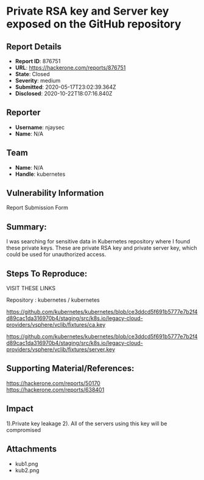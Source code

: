 # Private RSA key and Server key exposed on the GitHub repository

## Report Details
- **Report ID**: 876751
- **URL**: https://hackerone.com/reports/876751
- **State**: Closed
- **Severity**: medium
- **Submitted**: 2020-05-17T23:02:39.364Z
- **Disclosed**: 2020-10-22T18:07:16.840Z

## Reporter
- **Username**: njaysec
- **Name**: N/A

## Team
- **Name**: N/A
- **Handle**: kubernetes

## Vulnerability Information
Report Submission Form

## Summary:
I was searching for sensitive data in Kubernetes repository where I found these private keys. These are private RSA key and private server key, which could be used for unauthorized access.

## Steps To Reproduce:

VISIT THESE LINKS

Repository : kubernetes / kubernetes

https://github.com/kubernetes/kubernetes/blob/ce3ddcd5f691b5777e7b2f4d89cac1da316970b4/staging/src/k8s.io/legacy-cloud-providers/vsphere/vclib/fixtures/ca.key

https://github.com/kubernetes/kubernetes/blob/ce3ddcd5f691b5777e7b2f4d89cac1da316970b4/staging/src/k8s.io/legacy-cloud-providers/vsphere/vclib/fixtures/server.key

## Supporting Material/References:
https://hackerone.com/reports/50170
https://hackerone.com/reports/638401

## Impact

1).Private key leakage
2). All of the servers using this key will be compromised

## Attachments
- kub1.png
- kub2.png
